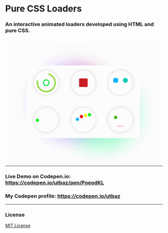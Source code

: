 # Pure CSS Loaders

### An interactive animated loaders developed using HTML and pure CSS.
<br/>
<img align="center" width="800px" src="https://github.com/Uzafar90/Pure_CSS_Loaders/blob/main/pure_loader.gif"/>
<br/>

<hr/>

### Live Demo on Codepen.io:  https://codepen.io/utbaz/pen/PoeodKL

### My Codepen profile:  https://codepen.io/utbaz

<hr/>

### License
[MIT License](LICENSE)

